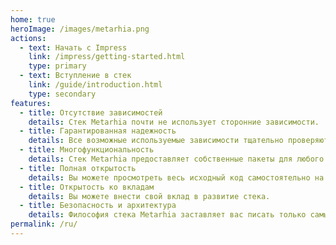 ```yaml
---
home: true
heroImage: /images/metarhia.png
actions:
  - text: Начать с Impress
    link: /impress/getting-started.html
    type: primary
  - text: Вступление в стек
    link: /guide/introduction.html
    type: secondary
features:
  - title: Отсутствие зависимостей
    details: Стек Metarhia почти не использует сторонние зависимости.
  - title: Гарантированная надежность
    details: Все возможные используемые зависимости тщательно проверяются основателями для выявления и устранения возможных уязвимостей.
  - title: Многофункциональность
    details: Стек Metarhia предоставляет собственные пакеты для любого случая разработки.
  - title: Полная открытость
    details: Вы можете просмотреть весь исходный код самостоятельно на GitHub.
  - title: Открытость ко вкладам
    details: Вы можете внести свой вклад в развитие стека.
  - title: Безопасность и архитектура
    details: Философия стека Metarhia заставляет вас писать только самый эффективный код.
permalink: /ru/
---
```


